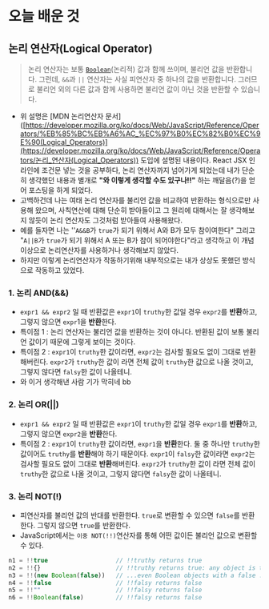 # 오늘 배운 것

## 논리 연산자(Logical Operator)

> 논리 연산자는 보통 [`Boolean`](https://developer.mozilla.org/ko/docs/Web/JavaScript/Reference/Global_Objects/Boolean)(논리적) 값과 함께 쓰이며, 불리언 값을 반환합니다. 그런데, `&&`과 `||` 연산자는 사실 피연산자 중 하나의 값을 반환합니다. 그러므로 불리언 외의 다른 값과 함께 사용하면 불리언 값이 아닌 것을 반환할 수 있습니다.

+ 위 설명은 [MDN 논리연산자 문서]([https://developer.mozilla.org/ko/docs/Web/JavaScript/Reference/Operators/%EB%85%BC%EB%A6%AC_%EC%97%B0%EC%82%B0%EC%9E%90(Logical_Operators)](https://developer.mozilla.org/ko/docs/Web/JavaScript/Reference/Operators/논리_연산자(Logical_Operators)) 도입에 설명된 내용이다. React JSX 인라인에 조건문 넣는 것을 공부하다, 논리 연산자까지 넘어가게 되었는데 내가 단순히 생각했던 내용과 별개로 **"와 이렇게 생각할 수도 있구나!!"** 하는 깨달음(?)을 얻어 포스팅을 하게 되었다.
+ 고백하건데 나는 여태 논리 연산자를 불리언 값을 비교하여 반환하는 형식으로만 사용해 왔으며, 사칙연산에 대해 단순히 받아들이고 그 원리에 대해서는 잘 생각해보지 않듯이 논리 연산자도 그것처럼 받아들여 사용해왔다.
+ 예를 들자면 나는 ''`A&&B`가 `true`가 되기 위해서 A와 B가 모두 참이여한다" 그리고 "`A||B`가 `true`가 되기 위해서 A 또는 B가 참이 되어야한다"라고 생각하고 이 개념 이상으로 논리연산자를 사용하거나 생각해보지 않았다.
+ 하지만 이렇게 논리연산자가 작동하기위해 내부적으로는 내가 상상도 못했던 방식으로 작동하고 있었다.

### 1. 논리 AND(&&)

+ `expr1 && expr2` 일 때 반환값은 `expr1`이 `truthy`한 값일 경우 `expr2`를 **반환**하고, 그렇지 않으면 `expr`1을 **반환**한다.
+ 특이점 1 : 논리 연산자는 불리언 값을 반환하는 것이 아니다. 반환된 값이 보통 불리언 값이기 때문에 그렇게 보이는 것이다.
+ 특이점 2 : `expr1`이 `truthy`한 값이라면, `expr2`는 검사할 필요도 없이 그대로 반환해버린다. `expr2`가 `truthy`한 값이 라면 전체 값이 `truthy`한 값으로 나올 것이고, 그렇지 않다면 `falsy`한 값이 나올테니. 
+ 와 이거 생각해낸 사람 기가 막히네 bb

### 2. 논리 OR(||)

+ `expr1 && expr2` 일 때 반환값은 `expr1`이 `truthy`한 값일 경우 `expr1`를 **반환**하고, 그렇지 않으면 `expr2`을 **반환**한다.
+ 특이점 2 : `expr1`이 `truthy`한 값이라면, `expr1`을 **반환**한다. 둘 중 하나만 `truthy`한 값이어도 `truthy`를 **반환**해야 하기 때문이다.  `expr1`이 `falsy`한 값이라면 `expr2`는 검사할 필요도 없이 그대로 **반환**해버린다. `expr2`가 `truthy`한 값이 라면 전체 값이 `truthy`한 값으로 나올 것이고, 그렇지 않다면 `falsy`한 값이 나올테니. 

### 3. 논리 NOT(!)

+ 피연산자를 불리언 값의 반대를 반환한다. `true`로 변환할 수 있으면 `false`를 반환한다. 그렇지 않으면 `true`를 반환한다.
+ JavaScript에서는 `이중 NOT(!!)`연산자를 통해 어떤 값이든 불리언 값으로 변환할 수 있다.

```js 
n1 = !!true                   // !!truthy returns true
n2 = !!{}                     // !!truthy returns true: any object is truthy...
n3 = !!(new Boolean(false))   // ...even Boolean objects with a false .valueOf()!
n4 = !!false                  // !!falsy returns false
n5 = !!""                     // !!falsy returns false
n6 = !!Boolean(false)         // !!falsy returns false
```

